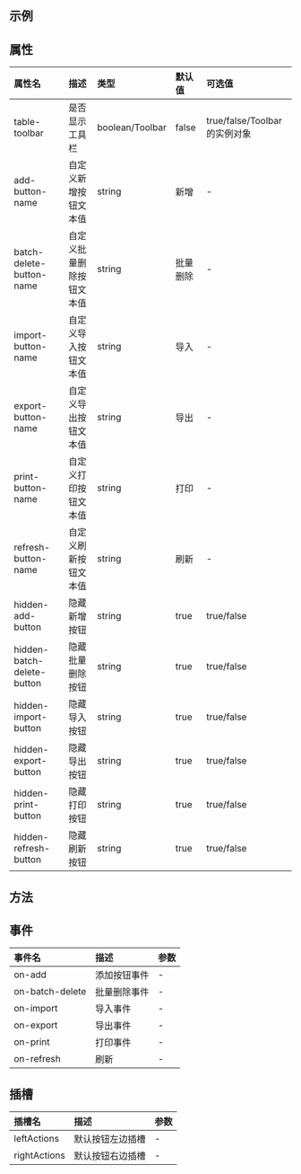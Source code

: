 <script setup>
import Toolbar from "../../../src/views/toolbar/index.vue";
</script>

## 示例

<Toolbar></Toolbar>

## 属性

| 属性名                     | 描述                     | 类型            | 默认值   | 可选值                        |
| :------------------------- | :----------------------- | :-------------- | :------- | :---------------------------- |
| table-toolbar              | 是否显示工具栏           | boolean/Toolbar | false    | true/false/Toolbar 的实例对象 |
| add-button-name            | 自定义新增按钮文本值     | string          | 新增     | -                             |
| batch-delete-button-name   | 自定义批量删除按钮文本值 | string          | 批量删除 | -                             |
| import-button-name         | 自定义导入按钮文本值     | string          | 导入     | -                             |
| export-button-name         | 自定义导出按钮文本值     | string          | 导出     | -                             |
| print-button-name          | 自定义打印按钮文本值     | string          | 打印     | -                             |
| refresh-button-name        | 自定义刷新按钮文本值     | string          | 刷新     | -                             |
| hidden-add-button          | 隐藏新增按钮             | string          | true     | true/false                    |
| hidden-batch-delete-button | 隐藏批量删除按钮         | string          | true     | true/false                    |
| hidden-import-button       | 隐藏导入按钮             | string          | true     | true/false                    |
| hidden-export-button       | 隐藏导出按钮             | string          | true     | true/false                    |
| hidden-print-button        | 隐藏打印按钮             | string          | true     | true/false                    |
| hidden-refresh-button      | 隐藏刷新按钮             | string          | true     | true/false                    |

## 方法

## 事件

| 事件名          | 描述         | 参数 |
| :-------------- | :----------- | :--- |
| on-add          | 添加按钮事件 | -    |
| on-batch-delete | 批量删除事件 | -    |
| on-import       | 导入事件     | -    |
| on-export       | 导出事件     | -    |
| on-print        | 打印事件     | -    |
| on-refresh      | 刷新         | -    |

## 插槽

| 插槽名       | 描述             | 参数 |
| :----------- | :--------------- | :--- |
| leftActions  | 默认按钮左边插槽 | -    |
| rightActions | 默认按钮右边插槽 | -    |

